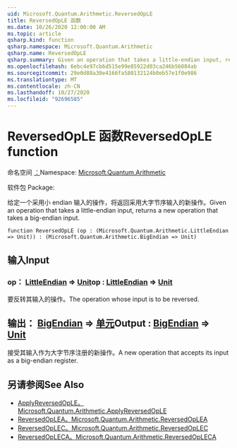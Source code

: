 ```yaml
---
uid: Microsoft.Quantum.Arithmetic.ReversedOpLE
title: ReversedOpLE 函数
ms.date: 10/26/2020 12:00:00 AM
ms.topic: article
qsharp.kind: function
qsharp.namespace: Microsoft.Quantum.Arithmetic
qsharp.name: ReversedOpLE
qsharp.summary: Given an operation that takes a little-endian input, returns a new operation that takes a big-endian input.
ms.openlocfilehash: 6ebc4e97cb6d515e99e85922d03ca246b56084ab
ms.sourcegitcommit: 29e0d88a30e4166fa580132124b0eb57e1f0e986
ms.translationtype: MT
ms.contentlocale: zh-CN
ms.lasthandoff: 10/27/2020
ms.locfileid: "92696585"
---
```

# <a name="reversedople-function"></a><span data-ttu-id="f6ce1-102">ReversedOpLE 函数</span><span class="sxs-lookup"><span data-stu-id="f6ce1-102">ReversedOpLE function</span></span>

<span data-ttu-id="f6ce1-103">命名空间 [：](xref:Microsoft.Quantum.Arithmetic)</span><span class="sxs-lookup"><span data-stu-id="f6ce1-103">Namespace: [Microsoft.Quantum.Arithmetic](xref:Microsoft.Quantum.Arithmetic)</span></span>

<span data-ttu-id="f6ce1-104">软件包 [](https://nuget.org/packages/)</span><span class="sxs-lookup"><span data-stu-id="f6ce1-104">Package: [](https://nuget.org/packages/)</span></span>


<span data-ttu-id="f6ce1-105">给定一个采用小 endian 输入的操作，将返回采用大字节序输入的新操作。</span><span class="sxs-lookup"><span data-stu-id="f6ce1-105">Given an operation that takes a little-endian input, returns a new operation that takes a big-endian input.</span></span>

```qsharp
function ReversedOpLE (op : (Microsoft.Quantum.Arithmetic.LittleEndian => Unit)) : (Microsoft.Quantum.Arithmetic.BigEndian => Unit)
```


## <a name="input"></a><span data-ttu-id="f6ce1-106">输入</span><span class="sxs-lookup"><span data-stu-id="f6ce1-106">Input</span></span>

### <a name="op--littleendian--unit"></a><span data-ttu-id="f6ce1-107">op： [LittleEndian](xref:Microsoft.Quantum.Arithmetic.LittleEndian) => [Unit](xref:microsoft.quantum.lang-ref.unit)</span><span class="sxs-lookup"><span data-stu-id="f6ce1-107">op : [LittleEndian](xref:Microsoft.Quantum.Arithmetic.LittleEndian) => [Unit](xref:microsoft.quantum.lang-ref.unit)</span></span> 

<span data-ttu-id="f6ce1-108">要反转其输入的操作。</span><span class="sxs-lookup"><span data-stu-id="f6ce1-108">The operation whose input is to be reversed.</span></span>



## <a name="output--bigendian--unit"></a><span data-ttu-id="f6ce1-109">输出： [BigEndian](xref:Microsoft.Quantum.Arithmetic.BigEndian) => [单元](xref:microsoft.quantum.lang-ref.unit)</span><span class="sxs-lookup"><span data-stu-id="f6ce1-109">Output : [BigEndian](xref:Microsoft.Quantum.Arithmetic.BigEndian) => [Unit](xref:microsoft.quantum.lang-ref.unit)</span></span> 

<span data-ttu-id="f6ce1-110">接受其输入作为大字节序注册的新操作。</span><span class="sxs-lookup"><span data-stu-id="f6ce1-110">A new operation that accepts its input as a big-endian register.</span></span>

## <a name="see-also"></a><span data-ttu-id="f6ce1-111">另请参阅</span><span class="sxs-lookup"><span data-stu-id="f6ce1-111">See Also</span></span>

- [<span data-ttu-id="f6ce1-112">ApplyReversedOpLE。</span><span class="sxs-lookup"><span data-stu-id="f6ce1-112">Microsoft.Quantum.Arithmetic.ApplyReversedOpLE</span></span>](xref:Microsoft.Quantum.Arithmetic.ApplyReversedOpLE)
- [<span data-ttu-id="f6ce1-113">ReversedOpLEA。</span><span class="sxs-lookup"><span data-stu-id="f6ce1-113">Microsoft.Quantum.Arithmetic.ReversedOpLEA</span></span>](xref:Microsoft.Quantum.Arithmetic.ReversedOpLEA)
- [<span data-ttu-id="f6ce1-114">ReversedOpLEC。</span><span class="sxs-lookup"><span data-stu-id="f6ce1-114">Microsoft.Quantum.Arithmetic.ReversedOpLEC</span></span>](xref:Microsoft.Quantum.Arithmetic.ReversedOpLEC)
- [<span data-ttu-id="f6ce1-115">ReversedOpLECA。</span><span class="sxs-lookup"><span data-stu-id="f6ce1-115">Microsoft.Quantum.Arithmetic.ReversedOpLECA</span></span>](xref:Microsoft.Quantum.Arithmetic.ReversedOpLECA)